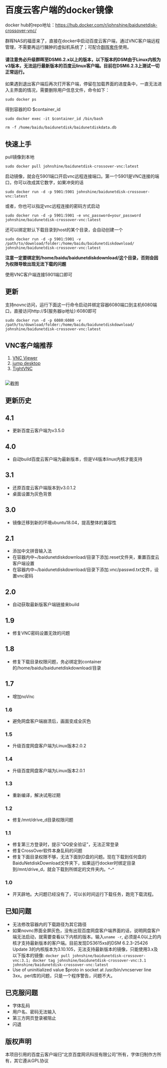 # 百度云客户端的docker镜像

docker hub的repo地址：https://hub.docker.com/r/johnshine/baidunetdisk-crossover-vnc/

群晖NAS的福音来了，直接在docker中启动百度云客户端，通过VNC客户端远程管理，不需要再运行臃肿的虚拟机系统了；可配合[群晖套件](https://github.com/john-shine/synology-baiduNetdisk-package)使用。

#### 请注意务必升级群晖至DSM6.2.x以上的版本，以下版本的DSM由于Linux内核为v3版本，无法运行最新版本的百度云linux客户端。目前在DSM6.2.3上测试一切正常运行。

如果遇到退出客户端后再次打开客户端，停留在加载界面的进度条中，一直无法进入主界面的情况，需要删除用户信息文件，命令如下：

`sudo docker ps`

得到容器的ID $container_id

`sudo docker exec -it $container_id /bin/bash`

`rm -f /home/baidu/baidunetdisk/baidunetdiskdata.db`


## 快速上手

pull镜像到本地

`sudo docker pull johnshine/baidunetdisk-crossover-vnc:latest`

启动镜像，就会在5901端口开启vnc远程连接端口。第一个5901是VNC连接的端口，你可以改成其它数字，如果冲突的话

`sudo docker run -d -p 5901:5901 johnshine/baidunetdisk-crossover-vnc:latest`

或者，你也可以指定vnc远程连接的密码方式启动

`sudo docker run -d -p 5901:5901 -e vnc_password=your_password johnshine/baidunetdisk-crossover-vnc:latest`

还可以绑定默认下载目录到host的某个目录，会自动创建一个

`sudo docker run -d -p 5901:5901 -v /path/to/download/folder:/home/baidu/baidunetdiskdownload/ johnshine/baidunetdisk-crossover-vnc:latest`

<b>注意一定要绑定到/home/baidu/baidunetdiskdownload/这个目录，否则会因为权限导致出现无法下载的问题</b>

使用VNC客户端连接5901端口即可

## 更新

支持novnc访问，运行下面这一行命令启动并绑定容器6080端口到主机6080端口，直接访问http://${服务器ip地址}:6080即可

`sudo docker run -d -p 6080:6080 -v /path/to/download/folder:/home/baidu/baidunetdiskdownload/ johnshine/baidunetdisk-crossover-vnc:latest`

## VNC客户端推荐

1. [VNC Viewer](https://www.realvnc.com/en/connect/download/viewer/windows/)
2. [jump desktop](https://jumpdesktop.com/)
3. [TightVNC](https://github.com/TigerVNC/tigervnc/releases)

##    

![截图](https://raw.githubusercontent.com/john-shine/Docker-CodeWeavers_CrossOver-VNC/master/BaiduNetdisk/screenshot/1.png)

## 更新历史

## 4.1
+ 更新百度云客户端为v3.5.0

## 4.0
+ 自动build百度云客户端为最新版本，但是V4版本linux内核才能支持

## 3.1
+ 还原百度云客户端版本到v3.0.1.2
+ 桌面设置为灰色背景

## 3.0
+ 镜像迁移到新的环境ubuntu18.04，提高整体的兼容性

## 2.1
+ 添加中文拼音输入法
+ 在容器内中~/baidunetdiskdownload/目录下添加.reset文件夹，重置百度云客户端设置
+ 在容器内中~/baidunetdiskdownload/目录下添加.vnc/passwd.txt文件，设置vnc密码

## 2.0
+ 自动获取最新版客户端链接来build

## 1.9
+ 修复VNC密码设置无效的问题

## 1.8
+ 修复下载目录权限问题，务必绑定到container的/home/baidu/baidunetdiskdownload/目录

## 1.7
+ 增加noVnc

### 1.6
+ 避免网盘客户端崩溃后，画面变成全灰色

### 1.5
+ 升级百度网盘客户端为Linux版本2.0.2

### 1.4
+ 升级百度网盘客户端为Linux版本2.0.1

### 1.3
+ 重新编译，解决试用过期

### 1.2
+ 修复/mnt/drive_d目录权限问题

### 1.1
+ 修复第三方登录时，提示“QQ安全验证”，无法正常登录
+ 修复CrossOver软件本身乱码的问题
+ 修复下面目录权限不够，无法下面到D盘的问题。现在下载到任何盘的BaiduNetdiskDownload文件夹下，如果运行docker时绑定目录到/mnt/drive_d，就会下载到所绑定的文件夹内。^-^

### 1.0
+ 开天辟地。大问题已经没有了，可以长时间运行下载任务，跑完下载流程。

## 已知问题

+ 无法修改容器内的下载路径为其它路径
+ 如果novnc界面全屏灰色，没有出现百度网盘客户端界面的话，说明网盘客户端无法启动，就需要查看以下内核的版本。输入`uname -r`, 必须是4.0以上的内核才支持最新版本的客户端。目前发现DS3615xs的DSM 6.2.3-25426 Update 3的内核版本为3.10.105，无法支持最新版本的镜像，只能使用3.x及以下版本的镜像: `docker pull johnshine/baidunetdisk-crossover-vnc:3.1; docker tag johnshine/baidunetdisk-crossover-vnc:3.1 johnshine/baidunetdisk-crossover-vnc:latest`
+ Use of uninitialized value $proto in socket at /usr/bin/vncserver line 3xx。perl库的问题，只是一个程序警告，问题不大。

## 已克服问题

+ 字体乱码
+ 用户名、密码无法输入
+ 第三方网页登录被阻止
+ 闪退

## 版权声明

本项目引用的百度云客户端归“北京百度网讯科技有限公司”所有，字体归制作方所有，其它遵从GPL协议
